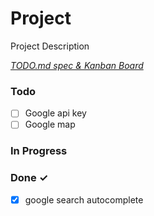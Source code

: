 # Project

Project Description

<em>[TODO.md spec & Kanban Board](https://bit.ly/3fCwKfM)</em>

### Todo

- [ ] Google api key  
- [ ] Google map  

### In Progress


### Done ✓

- [x] google search autocomplete  


